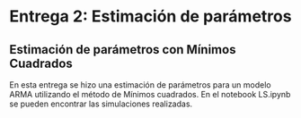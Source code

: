 # Entrega 2: Estimación de parámetros

## Estimación de parámetros con Mínimos Cuadrados

En esta entrega se hizo una estimación de parámetros para un modelo ARMA
utilizando el método de Mínimos cuadrados. En el notebook LS.ipynb se
pueden encontrar las simulaciones realizadas.

